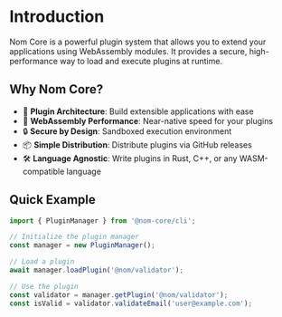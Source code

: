 # Introduction

Nom Core is a powerful plugin system that allows you to extend your applications using WebAssembly modules. It provides a secure, high-performance way to load and execute plugins at runtime.

## Why Nom Core?

- 🔌 **Plugin Architecture**: Build extensible applications with ease
- 🚀 **WebAssembly Performance**: Near-native speed for your plugins
- 🔒 **Secure by Design**: Sandboxed execution environment
- 📦 **Simple Distribution**: Distribute plugins via GitHub releases
- 🛠 **Language Agnostic**: Write plugins in Rust, C++, or any WASM-compatible language

## Quick Example

```typescript
import { PluginManager } from '@nom-core/cli';

// Initialize the plugin manager
const manager = new PluginManager();

// Load a plugin
await manager.loadPlugin('@nom/validator');

// Use the plugin
const validator = manager.getPlugin('@nom/validator');
const isValid = validator.validateEmail('user@example.com');